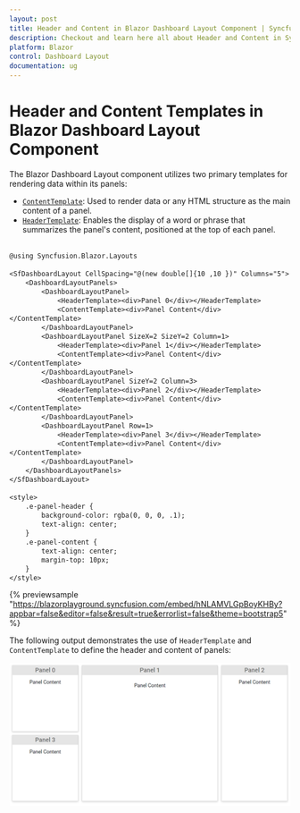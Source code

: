 ```yaml
---
layout: post
title: Header and Content in Blazor Dashboard Layout Component | Syncfusion
description: Checkout and learn here all about Header and Content in Syncfusion Blazor Dashboard Layout component and more.
platform: Blazor
control: Dashboard Layout
documentation: ug
---
```


# Header and Content Templates in Blazor Dashboard Layout Component

The Blazor Dashboard Layout component utilizes two primary templates for rendering data within its panels:

* [`ContentTemplate`](https://help.syncfusion.com/cr/blazor/Syncfusion.Blazor.Layouts.DashboardLayoutPanel.html#Syncfusion_Blazor_Layouts_DashboardLayoutPanel_ContentTemplate): Used to render data or any HTML structure as the main content of a panel.
* [`HeaderTemplate`](https://help.syncfusion.com/cr/blazor/Syncfusion.Blazor.Layouts.DashboardLayoutPanel.html#Syncfusion_Blazor_Layouts_DashboardLayoutPanel_HeaderTemplate): Enables the display of a word or phrase that summarizes the panel's content, positioned at the top of each panel.

```cshtml

@using Syncfusion.Blazor.Layouts

<SfDashboardLayout CellSpacing="@(new double[]{10 ,10 })" Columns="5">
    <DashboardLayoutPanels>
        <DashboardLayoutPanel>
            <HeaderTemplate><div>Panel 0</div></HeaderTemplate>
            <ContentTemplate><div>Panel Content</div></ContentTemplate>
        </DashboardLayoutPanel>
        <DashboardLayoutPanel SizeX=2 SizeY=2 Column=1>
            <HeaderTemplate><div>Panel 1</div></HeaderTemplate>
            <ContentTemplate><div>Panel Content</div></ContentTemplate>
        </DashboardLayoutPanel>
        <DashboardLayoutPanel SizeY=2 Column=3>
            <HeaderTemplate><div>Panel 2</div></HeaderTemplate>
            <ContentTemplate><div>Panel Content</div></ContentTemplate>
        </DashboardLayoutPanel>
        <DashboardLayoutPanel Row=1>
            <HeaderTemplate><div>Panel 3</div></HeaderTemplate>
            <ContentTemplate><div>Panel Content</div></ContentTemplate>
        </DashboardLayoutPanel>
    </DashboardLayoutPanels>
</SfDashboardLayout>

<style>
    .e-panel-header {
        background-color: rgba(0, 0, 0, .1);
        text-align: center;
    }
    .e-panel-content {
        text-align: center;
        margin-top: 10px;
    }
</style>

```
{% previewsample "https://blazorplayground.syncfusion.com/embed/hNLAMVLGpBoyKHBy?appbar=false&editor=false&result=true&errorlist=false&theme=bootstrap5" %}

The following output demonstrates the use of `HeaderTemplate` and `ContentTemplate` to define the header and content of panels:

![Blazor Dashboard Layout with Header.](../images/blazor-admin-template-layout-with-header.png)